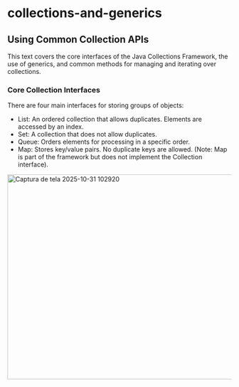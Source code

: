 # collections-and-generics

## Using Common Collection APIs
This text covers the core interfaces of the Java Collections Framework, the use of generics, and common methods for managing and iterating over collections.

### Core Collection Interfaces

There are four main interfaces for storing groups of objects:

- List: An ordered collection that allows duplicates. Elements are accessed by an index.
- Set: A collection that does not allow duplicates.
- Queue: Orders elements for processing in a specific order.
- Map: Stores key/value pairs. No duplicate keys are allowed. (Note: Map is part of the framework but does not implement the Collection interface).

<img width="1070" height="461" alt="Captura de tela 2025-10-31 102920" src="https://github.com/user-attachments/assets/eb2a3c7a-4969-432f-93d3-366b4cad363e" />


